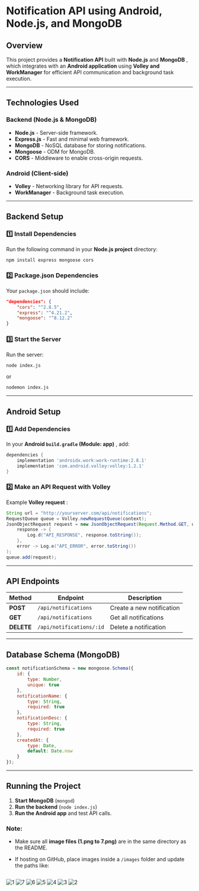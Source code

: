
# **Notification API using Android, Node.js, and MongoDB**

## **Overview**

This project provides a **Notification API** built with **Node.js** and  **MongoDB** , which integrates with an **Android application** using **Volley and WorkManager** for efficient API communication and background task execution.

---

## **Technologies Used**

### **Backend (Node.js & MongoDB)**

* **Node.js** - Server-side framework.
* **Express.js** - Fast and minimal web framework.
* **MongoDB** - NoSQL database for storing notifications.
* **Mongoose** - ODM for MongoDB.
* **CORS** - Middleware to enable cross-origin requests.

### **Android (Client-side)**

* **Volley** - Networking library for API requests.
* **WorkManager** - Background task execution.

---

## **Backend Setup**

### **1️⃣ Install Dependencies**

Run the following command in your **Node.js project** directory:

```sh
npm install express mongoose cors
```

### **2️⃣ Package.json Dependencies**

Your `package.json` should include:

```json
"dependencies": {
    "cors": "^2.8.5",
    "express": "^4.21.2",
    "mongoose": "^8.12.2"
}
```

### **3️⃣ Start the Server**

Run the server:

```sh
node index.js
```

or

```sh
nodemon index.js
```

---

## **Android Setup**

### **1️⃣ Add Dependencies**

In your  **Android `build.gradle` (Module: app)** , add:

```gradle
dependencies {
    implementation 'androidx.work:work-runtime:2.8.1'
    implementation 'com.android.volley:volley:1.2.1'
}
```

### **2️⃣ Make an API Request with Volley**

Example  **Volley request** :

```java
String url = "http://yourserver.com/api/notifications";
RequestQueue queue = Volley.newRequestQueue(context);
JsonObjectRequest request = new JsonObjectRequest(Request.Method.GET, url, null,
    response -> {
        Log.d("API_RESPONSE", response.toString());
    }, 
    error -> Log.e("API_ERROR", error.toString())
);
queue.add(request);
```

---

## **API Endpoints**

| Method           | Endpoint                   | Description               |
| ---------------- | -------------------------- | ------------------------- |
| **POST**   | `/api/notifications`     | Create a new notification |
| **GET**    | `/api/notifications`     | Get all notifications     |
| **DELETE** | `/api/notifications/:id` | Delete a notification     |

---

## **Database Schema (MongoDB)**

```javascript
const notificationSchema = new mongoose.Schema({
    id: {
        type: Number,
        unique: true
    },
    notificationName: {
        type: String,
        required: true
    },
    notificationDesc: {
        type: String,
        required: true
    },
    createdAt: {
        type: Date,
        default: Date.now
    }
});
```

---

## **Running the Project**

1. **Start MongoDB** (`mongod`)
2. **Run the backend** (`node index.js`)
3. **Run the Android app** and test API calls.


### **Note:**

- Make sure all **image files (1.png to 7.png)** are in the same directory as the README.
- If hosting on GitHub, place images inside a `/images` folder and update the paths like:

  ```md

![1](https://github.com/user-attachments/assets/fe79a8bf-6411-42f0-94c5-f46ddb6dc4e8)
![7](https://github.com/user-attachments/assets/05990b70-48ed-4a6d-98b2-f0fde63aa217)
![6](https://github.com/user-attachments/assets/0d215e51-ddc0-4f65-8e2c-38f44450858a)
![5](https://github.com/user-attachments/assets/e13ae5ea-f9f4-44a8-961b-81b1bf234c61)
![4](https://github.com/user-attachments/assets/131745da-db5d-40c8-aa73-2ab24211b4ff)
![3](https://github.com/user-attachments/assets/5d44467f-8361-402f-8c5c-b065ffaaa319)
![2](https://github.com/user-attachments/assets/9f53f659-b0a0-41e4-91eb-22fc7e876025)


  ```
